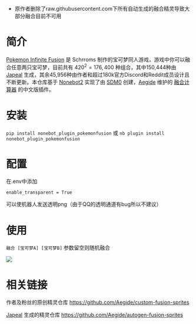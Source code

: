 + 原作者删除了raw.githubusercontent.com下所有自动生成的融合精灵导致大部分融合目前不可用
# 简介
[Pokemon Infinite Fusion](https://www.pokecommunity.com/showthread.php?t=347883) 是 Schrroms 制作的宝可梦同人游戏，游戏中你可以融合任意两只宝可梦，目前共有 $420^2=176,400$ 种组合，其中150,444种由 [Japeal](https://japeal.com/pkm/) 生成，其余45,956种由作者和超过180k官方Discord和Reddit成员设计且不断更新。本仓库基于 [Nonebot2](http://v2.nonebot.dev/) 实现了由 [SDM0](https://twitter.com/SDM_0_) 创建，[Aegide](https://github.com/Aegide) 维护的 [融合计算器](https://aegide.github.io/) 的中文版插件。
# 安装
```pip install nonebot_plugin_pokemonfusion```
或
```nb plugin install nonebot_plugin_pokemonfusion```
# 配置
在.env中添加

```
enable_transparent = True
```

可以使机器人发送透明png（由于QQ的透明通道有bug所以不建议）
# 使用
```融合 [宝可梦A] [宝可梦B]```
参数留空则随机融合

![](/doc/1.png)
# 相关链接
作者及粉丝的原创精灵仓库 https://github.com/Aegide/custom-fusion-sprites

[Japeal](https://japeal.com/pkm/) 生成的精灵仓库 https://github.com/Aegide/autogen-fusion-sprites

